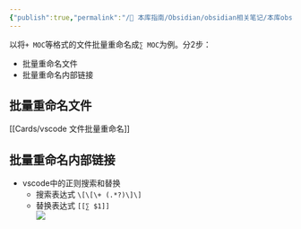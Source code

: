 ```yaml
---
{"publish":true,"permalink":"/🧰 本库指南/Obsidian/obsidian相关笔记/本库obsidian如何批量重命名文件.md","title":"本库obsidian如何批量重命名文件","created":"2022-08-24","modified":"2023-03-14","published":"2025-07-07T17:10:23.997+08:00","cssclasses":""}
---
```



以将`+ MOC`等格式的文件批量重命名成`∑ MOC`为例。分2步：

- 批量重命名文件
- 批量重命名内部链接

## 批量重命名文件

[[Cards/vscode 文件批量重命名]]

## 批量重命名内部链接

- vscode中的正则搜索和替换
	- 搜索表达式 `\[\[\+ (.*?)\]\]`
	- 替换表达式 `[[∑ $1]]`  
![](https://img2.oldwinter.top/202208241649678.png)